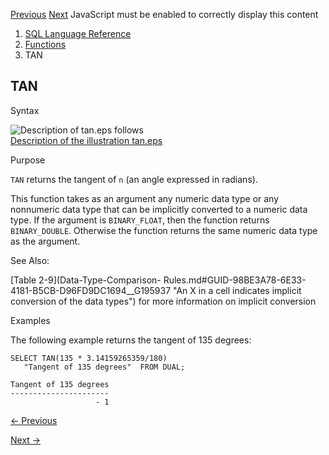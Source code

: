 [Previous](SYSTIMESTAMP.md) [Next](TANH.md) JavaScript must be enabled to
correctly display this content

  1. [SQL Language Reference ](index.md)
  2. [Functions](Functions.md)
  3. TAN 

## TAN

Syntax

![Description of tan.eps
follows](https://docs.oracle.com/en/database/oracle/oracle-database/23/sqlrf/img/tan.gif)  
[Description of the illustration tan.eps](img_text/tan.md)

Purpose

`TAN` returns the tangent of `n` (an angle expressed in radians).

This function takes as an argument any numeric data type or any nonnumeric
data type that can be implicitly converted to a numeric data type. If the
argument is `BINARY_FLOAT`, then the function returns `BINARY_DOUBLE`.
Otherwise the function returns the same numeric data type as the argument.

See Also:

[Table 2-9](Data-Type-Comparison-
Rules.md#GUID-98BE3A78-6E33-4181-B5CB-D96FD9DC1694__G195937 "An X in a cell
indicates implicit conversion of the data types") for more information on
implicit conversion

Examples

The following example returns the tangent of 135 degrees:

    
    
    SELECT TAN(135 * 3.14159265359/180)
       "Tangent of 135 degrees"  FROM DUAL;
    
    Tangent of 135 degrees
    ----------------------
                       - 1


[← Previous](SYSTIMESTAMP.md)

[Next →](TANH.md)
